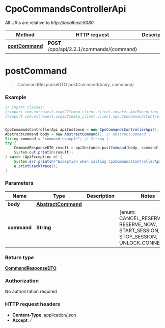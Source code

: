 # CpoCommandsControllerApi

All URIs are relative to *http://localhost:8080*

Method | HTTP request | Description
------------- | ------------- | -------------
[**postCommand**](CpoCommandsControllerApi.md#postCommand) | **POST** /cpo/api/2.2.1/commands/{command} | 

<a name="postCommand"></a>
# **postCommand**
> CommandResponseDTO postCommand(body, command)



### Example
```java
// Import classes:
//import com.extrawest.ocpi221emsp_client.client.invoker.ApiException;
//import com.extrawest.ocpi221emsp_client.client.api.CpoCommandsControllerApi;


CpoCommandsControllerApi apiInstance = new CpoCommandsControllerApi();
AbstractCommand body = new AbstractCommand(); // AbstractCommand | 
String command = "command_example"; // String | 
try {
    CommandResponseDTO result = apiInstance.postCommand(body, command);
    System.out.println(result);
} catch (ApiException e) {
    System.err.println("Exception when calling CpoCommandsControllerApi#postCommand");
    e.printStackTrace();
}
```

### Parameters

Name | Type | Description  | Notes
------------- | ------------- | ------------- | -------------
 **body** | [**AbstractCommand**](AbstractCommand.md)|  |
 **command** | **String**|  | [enum: CANCEL_RESERVATION, RESERVE_NOW, START_SESSION, STOP_SESSION, UNLOCK_CONNECTOR]

### Return type

[**CommandResponseDTO**](CommandResponseDTO.md)

### Authorization

No authorization required

### HTTP request headers

 - **Content-Type**: application/json
 - **Accept**: */*

